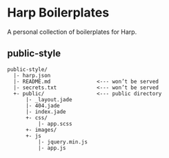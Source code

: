 # Harp Boilerplates
A personal collection of boilerplates for Harp.

## public-style

```
public-style/
  |- harp.json
  |- README.md               <--- won’t be served
  |- secrets.txt             <--- won’t be served
  +- public/                 <--- public directory
      |- _layout.jade
      |- 404.jade
      |- index.jade
      +- css/
          |- app.scss
      +- images/
      +- js
          |- jquery.min.js
          |- app.js
```

